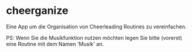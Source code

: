 # cheerganize
Eine App um die Organisation von Cheerleading Routines zu vereinfachen.

PS: Wenn Sie die Musikfunktion nutzen möchten legen Sie bitte (vorerst) eine Routine mit dem Namen 'Musik' an. 



